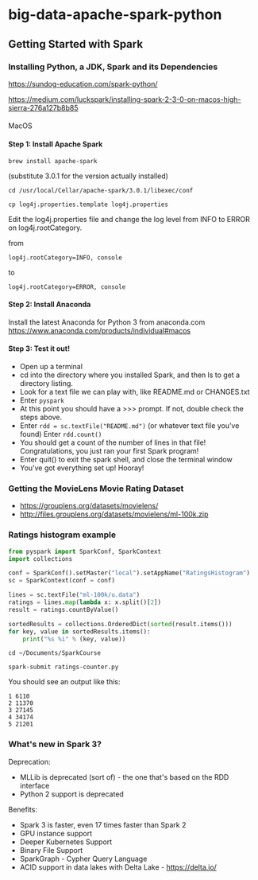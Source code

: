 # big-data-apache-spark-python

## Getting Started with Spark

### Installing Python, a JDK, Spark and its Dependencies

https://sundog-education.com/spark-python/

https://medium.com/luckspark/installing-spark-2-3-0-on-macos-high-sierra-276a127b8b85

#### 

MacOS

#### Step 1: Install Apache Spark

```
brew install apache-spark
```

(substitute 3.0.1 for the version actually installed)
```
cd /usr/local/Cellar/apache-spark/3.0.1/libexec/conf
```

```
cp log4j.properties.template log4j.properties
```

Edit the log4j.properties file and change the log level from INFO to ERROR on log4j.rootCategory.

from 
```
log4j.rootCategory=INFO, console
```
to
```
log4j.rootCategory=ERROR, console
```

#### Step 2: Install Anaconda

Install the latest Anaconda for Python 3 from anaconda.com
https://www.anaconda.com/products/individual#macos

#### Step 3: Test it out!

- Open up a terminal
- cd into the directory where you installed Spark, and then ls to get a directory listing.
- Look for a text file we can play with, like README.md or CHANGES.txt
- Enter `pyspark`
- At this point you should have a >>> prompt. If not, double check the steps above.
- Enter `rdd = sc.textFile("README.md")` (or whatever text file you’ve found) Enter `rdd.count()`
- You should get a count of the number of lines in that file! Congratulations, you just ran your first Spark program!
- Enter quit() to exit the spark shell, and close the terminal window
- You’ve got everything set up! Hooray!

### Getting the MovieLens Movie Rating Dataset

- https://grouplens.org/datasets/movielens/
- http://files.grouplens.org/datasets/movielens/ml-100k.zip

### Ratings histogram example

```python
from pyspark import SparkConf, SparkContext
import collections

conf = SparkConf().setMaster("local").setAppName("RatingsHistogram")
sc = SparkContext(conf = conf)

lines = sc.textFile("ml-100k/u.data")
ratings = lines.map(lambda x: x.split()[2])
result = ratings.countByValue()

sortedResults = collections.OrderedDict(sorted(result.items()))
for key, value in sortedResults.items():
    print("%s %i" % (key, value))
```

```
cd ~/Documents/SparkCourse
```

```
spark-submit ratings-counter.py
```

You should see an output like this:
```
1 6110
2 11370
3 27145
4 34174
5 21201
```

### What's new in Spark 3?

Deprecation:
- MLLib is deprecated (sort of) - the one that's based on the RDD interface
- Python 2 support is deprecated

Benefits:
- Spark 3 is faster, even 17 times faster than Spark 2
- GPU instance support
- Deeper Kubernetes Support
- Binary File Support
- SparkGraph - Cypher Query Language
- ACID support in data lakes with Delta Lake - https://delta.io/





